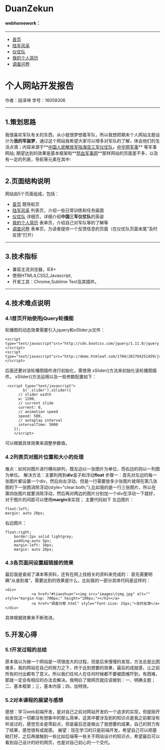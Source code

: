 ﻿# DuanZekun
#### webhomework：
---

* [首页](index.html) 
* [陆军风采](./myhomework/陆军风采.html) 
* [仪仗队](./myhomework/仪仗队.html) 
* [我的个人简历](./myhomework/我的个人简历.html) 
* [调查问卷](./myhomework/调查问卷.html) 

# 个人网站开发报告

作者：段泽坤 学号：16058306

---

## 1.策划思路
 我很喜欢军队有关的东西，从小就很梦想着军队，所以我想把期末个人网站主题设计为**我的军装梦**，通过这个网站我希望大家可以增多对军队的了解，体会他们的生活点滴；内容来源于**[中国人民解放军陆海空三军仪仗队](http://baike.sogou.com/v1830103.htm?fromTitle=%E4%B8%AD%E5%9B%BD%E4%BA%BA%E6%B0%91%E8%A7%A3%E6%94%BE%E5%86%9B%E6%B5%B7%E9%99%86%E7%A9%BA%E4%B8%89%E5%86%9B%E4%BB%AA%E4%BB%97%E9%98%9F)**，**[中华网军事](http://toutiao.china.com/jssy/)** 等军事网站;
期望达到的效果是基本框架和**[怒血军事网](http://www.nuxue.com/)**那样网站的页面差不多，以及有一定的列表，导航等元素在其中:  


---
## 2.页面结构说明
网站由5个页面组成，包括：

* [首页](./webhomework/index.html) 既导航页
* [陆军风采](./webhomework/陆军风采.html) 列表页，介绍一些日常训练和任务画面
* [仪仗队](./webhomework/仪仗队.html) 详细页，详细介绍**中国三军仪仗队**的英姿
* [我的个人简历](./webhomework/我的个人简历.html) 表单页，介绍自己对军队等的了解等
* [调查问卷](./webhomework/调查问卷.html) 表单页，为读者提供一个反馈信息的页面（在仪仗队页面末尾“及时反馈”打开）

---
## 3.技术指标
* 兼容主流浏览器，IE8+
* 使用HTML4,CSS2,Javascript,
* 开发工具：Chrome,Sublime Text及其插件。

---
## 4.技术难点说明
### 4.1首页开始使用jQuery轮播图
  轮播图的动态效果需要引入jquery和xSlider.js文件：
```
<script type="text/javascript"src="http://cdn.bootcss.com/jquery/1.11.0/jquery.min.js"></script>
<script type="text/javascript"src="http://demo.htmleaf.com/1704/201704251459/js/xSlider.js"></script>
```
后面还要对该轮播图插件进行初始化，需使用 xSlider()方法来初始化该轮播图插件。
xSlider()方法运用以及一些参数配置如下：
```
 <script type="text/javascript">
        $('.slider').xSlider({
      // slider width
      w: 1200,
      // current slide
      current: 0,
      // animation speed
      speed: 500,
      // autoplay interval
      intervalTime: 5000
    });
    </script>
```
可以根据具体效果来调整参数值。
### 4.2列表页对图片位置和大小的处理
  难点：如何对图片进行横向排列，既左边以一张图片为单位，而右边的则以一列图为单位。
解决方法：主要利用到**div**盒子和浮动**float**
步骤一：首先对左边的每一张图片都设置一个div，然后向左浮动，但是一行需要放多少张图片就得在第几张图的下一张图消除浮动{style="clear:both;"},比如我的是一行三张图片，所以在第四张图片就要消除浮动，然后再对两边的图片分别加一个div在浮动一下就好，对于图片的间距可以使用**margin**来实现；
主要代码如下
左边图片：
```
float:left;
margin: auto 20px;
```
右边图片：
```
float:right;
 	border:2px solid lightgrey;
 	padding:auto 5px;
 	margin-left: 10px;
 	margin: auto 20px; 
``` 	
### 4.3各页面间设置超链接的效果
 最后我是查阅了课本等资料，还有在网上找相关的资料来完成的：
首先需要明确“从谁到谁”，需要达到的效果是什么，比如我的一部分具体代码是这样的：
```
<div>
			<a href="#tiaozhuan"><img src="images\timg.jpg" alt="" style="margin-top: 700px;" height="100px;"></h2></a>
			<a href="调查问卷.html" style="font-size: 25px;">及时反馈</a>	
</div>
```
具体根据效果来不断改进。
## 5.开发心得
### 5.1开发过程的总结
   原本我以为做一个网站是一项很庞大的过程，但是后来慢慢的发现，方法总是比困难多，我的网站在自己的努力之下，终于达到想要的效果，最后的成就感，让之前所有的付出都有了意义。所以我们任何人在任何时候都不要被困难吓到，有困难，那就一定会有相应的办法去解决。我明白了做网页就应该做到：一、明确主题；二、基本框架；三，基本内容；四，加特效。

### 5.2对本课程的展望与感想
 感想：学习web前端开发，是对自己之前对网站开发的一个追求的实现，但是刚开始发现这一切都没有想象中的那么简单，这其中要涉及到的知识点是我之前都没有听说过的，感觉完全是零起点，但是最后还是做出了我想要的成果，自己的努力有了结果，感觉很有成就感。
    展望：现在学习的只是前端开发，希望自己可以把基础打好，之后再接触到一些比如后端等一些关于网站设计的知识点，希望最后可以看到自己设计的好的网页，也是对自己初心的一个交代。

